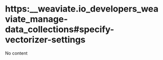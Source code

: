 # https:\_\_weaviate.io_developers_weaviate_manage-data_collections#specify-vectorizer-settings

No content
